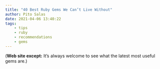 ```yaml
---
title: "40 Best Ruby Gems We Can’t Live Without"
author: Pito Salas
date: 2021-04-06 13:40:22
tags:
    - tips
    - ruby
    - recommendations
    - gems
---
```



(**Web site except:** It’s always welcome to see what the latest most useful gems are.) 
